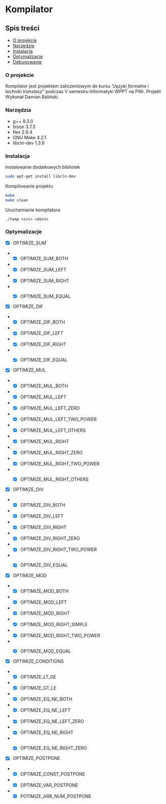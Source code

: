 # Kompilator

## Spis treści

* [O projekcie](#o-projekcie)
* [Narzędzia](#narzędzia)
* [Instalacja](#instalacja)
* [Optymalizacje](#optymalizacje)
* [Debugowanie](#debugowanie)

### O projekcie
Kompilator jest projektem zaliczeniowym do kursu *"Języki formalne i techniki translacji"* podczas V semestru Informatyki WPPT na PWr. Projekt Wykonał Damian Baliński.


### Narzędzia

* g++ 9.3.0
* bison 3.7.3
* flex 2.6.4
* GNU Make 4.2.1
* libcln-dev 1.3.6


### Instalacja
Instalowanie dodatkowych bibliotek
```sh
sudo apt-get install libcln-dev
```

Kompilowanie projektu
```sh
make
make clean
```

Uruchamianie kompilatora
```
./temp <src> <dest>
```

### Optymalizacje

- [X] OPTIMIZE_SUM
- - [X] OPTIMIZE_SUM_BOTH
- - [X] OPTIMIZE_SUM_LEFT  
- - [X] OPTIMIZE_SUM_RIGHT  
- - [X] OPTIMIZE_SUM_EQUAL  
  

- [X] OPTIMIZE_DIF
- - [X] OPTIMIZE_DIF_BOTH
- - [X] OPTIMIZE_DIF_LEFT
- - [X] OPTIMIZE_DIF_RIGHT
- - [X] OPTIMIZE_DIF_EQUAL


- [X] OPTIMIZE_MUL
- - [X] OPTIMIZE_MUL_BOTH
- - [X] OPTIMIZE_MUL_LEFT
- - [X] OPTIMIZE_MUL_LEFT_ZERO
- - [X] OPTIMIZE_MUL_LEFT_TWO_POWER
- - [X] OPTIMIZE_MUL_LEFT_OTHERS
- - [X] OPTIMIZE_MUL_RIGHT
- - [X] OPTIMIZE_MUL_RIGHT_ZERO
- - [X] OPTIMIZE_MUL_RIGHT_TWO_POWER
- - [X] OPTIMIZE_MUL_RIGHT_OTHERS


- [X] OPTIMIZE_DIV
- - [X] OPTIMIZE_DIV_BOTH
- - [X] OPTIMIZE_DIV_LEFT
- - [X] OPTIMIZE_DIV_RIGHT
- - [X] OPTIMIZE_DIV_RIGHT_ZERO
- - [X] OPTIMIZE_DIV_RIGHT_TWO_POWER
- - [X] OPTIMIZE_DIV_EQUAL


- [X] OPTIMIZE_MOD
- - [X] OPTIMIZE_MOD_BOTH
- - [X] OPTIMIZE_MOD_LEFT
- - [X] OPTIMIZE_MOD_RIGHT
- - [X] OPTIMIZE_MOD_RIGHT_SIMPLE
- - [X] OPTIMIZE_MOD_RIGHT_TWO_POWER
- - [X] OPTIMIZE_MOD_EQUAL


- [X] OPTIMIZE_CONDITIONS
- - [X] OPTIMIZE_LT_GE
- - [X] OPTIMIZE_GT_LE
- - [X] OPTIMIZE_EQ_NE_BOTH
- - [X] OPTIMIZE_EQ_NE_LEFT
- - [X] OPTIMIZE_EQ_NE_LEFT_ZERO
- - [X] OPTIMIZE_EQ_NE_RIGHT
- - [X] OPTIMIZE_EQ_NE_RIGHT_ZERO


- [X] OPTIMIZE_POSTPONE
- - [X] OPTIMIZE_CONST_POSTPONE
- - [X] OPTIMIZE_VAR_POSTPONE
- - [X] POTIMIZE_ARR_NUM_POSTPONE
